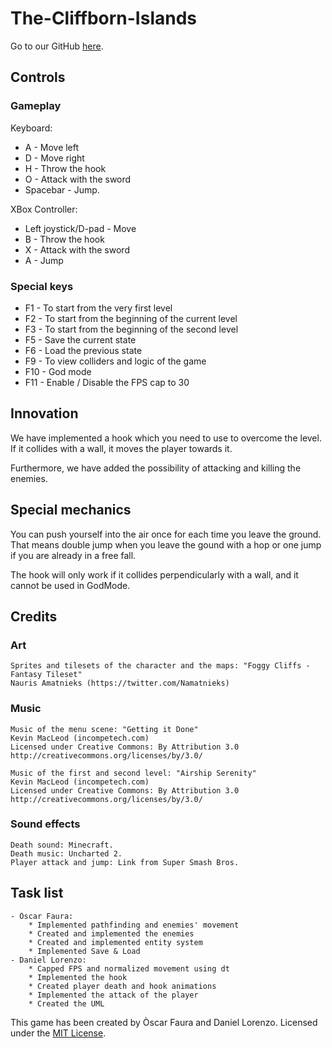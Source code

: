 # The-Cliffborn-Islands

Go to our GitHub [here](https://github.com/DLorenzoLaguno17/The-Cliffborn-Islands).

## Controls

### Gameplay

Keyboard:
* A - Move left
* D - Move right
* H - Throw the hook
* O - Attack with the sword
* Spacebar - Jump.

XBox Controller:
* Left joystick/D-pad - Move
* B - Throw the hook
* X - Attack with the sword
* A - Jump

### Special keys
* F1 - To start from the very first level
* F2 - To start from the beginning of the current level
* F3 - To start from the beginning of the second level
* F5 - Save the current state
* F6 - Load the previous state
* F9 - To view colliders and logic of the game
* F10 - God mode
* F11 - Enable / Disable the FPS cap to 30

## Innovation

We have implemented a hook which you need to use to overcome the level. If it collides with a wall, it moves the player towards it.

Furthermore, we have added the possibility of attacking and killing the enemies.

## Special mechanics

You can push yourself into the air once for each time you leave the ground. That means double jump when you leave the gound with a hop or one jump if you are already in a free fall.

The hook will only work if it collides perpendicularly with a wall, and it cannot be used in GodMode.

## Credits

### Art
	Sprites and tilesets of the character and the maps: "Foggy Cliffs - Fantasy Tileset"
	Nauris Amatnieks (https://twitter.com/Namatnieks)

### Music
	Music of the menu scene: "Getting it Done"
	Kevin MacLeod (incompetech.com)
	Licensed under Creative Commons: By Attribution 3.0
	http://creativecommons.org/licenses/by/3.0/

	Music of the first and second level: "Airship Serenity"
	Kevin MacLeod (incompetech.com)
	Licensed under Creative Commons: By Attribution 3.0
	http://creativecommons.org/licenses/by/3.0/

### Sound effects
	Death sound: Minecraft.		
	Death music: Uncharted 2.
	Player attack and jump: Link from Super Smash Bros.

## Task list
	- Òscar Faura: 
		* Implemented pathfinding and enemies' movement
		* Created and implemented the enemies
		* Created and implemented entity system
		* Implemented Save & Load
	- Daniel Lorenzo: 
		* Capped FPS and normalized movement using dt
		* Implemented the hook
		* Created player death and hook animations
		* Implemented the attack of the player
		* Created the UML

This game has been created by Òscar Faura and Daniel Lorenzo.
Licensed under the [MIT License](LICENSE).

